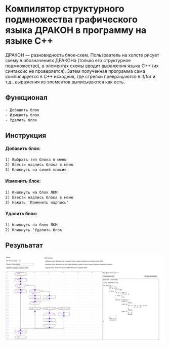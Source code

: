 # Компилятор структурного подмножества графического языка ДРАКОН в программу на языке С++

ДРАКОН — разновидность блок-схем. Пользователь на холсте рисует схему в обозначениях ДРАКОНа
(только его структурное подмножество), в элементах схемы вводит выражения языка С++ 
(их синтаксис не проверяется). Затем полученная программа сама компилируется в С++ исходник,
где стрелки превращаются в if/for и т.д., выражения из элементов выписываются как есть.

## Функционал
    - Добавить блок
    - Изменить блок
    - Удалить блок

## Инструкция
#### Добавить блок:
    1) Выбрать тип блока в меню
    2) Ввести надпись блока в меню
    3) Кликнуть на синий плюсик

#### Изменить блок:
    1) Кникнуть на блок ЛКМ
    2) Ввести надпись блока в меню
    3) Нажать 'Изменить надпись'

#### Удалить блок:
    1) Кникнуть на блок ЛКМ
    2) Кликнуть 'Удалить блок'

## Резульатат
![img.png](img.png)